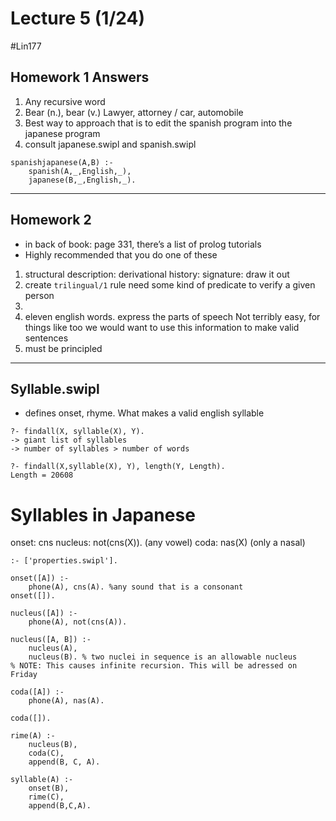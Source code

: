 # Lecture 5 (1/24)
#Lin177

## Homework 1 Answers
1. Any recursive word
2. Bear (n.), bear (v.)
Lawyer, attorney / car, automobile
3. Best way to approach that is to edit the spanish program into the japanese program
4. consult japanese.swipl and spanish.swipl
```
spanishjapanese(A,B) :-
	spanish(A,_,English,_),
	japanese(B,_,English,_).
```

- - - -
## Homework 2
* in back of book: page 331, there’s a list of prolog tutorials
* Highly recommended that you do one of these

1. structural  description: 
derivational history:
signature: 
draw it out
2. create `trilingual/1` rule
need some kind of predicate to verify a given person
3. 
4. eleven english words. express the parts of speech
Not terribly easy, for things like too
we would want to use this information to make valid sentences
5. must be principled

- - - -
## Syllable.swipl
* defines onset, rhyme. What makes a valid english syllable
```
?- findall(X, syllable(X), Y).
-> giant list of syllables
-> number of syllables > number of words

?- findall(X,syllable(X), Y), length(Y, Length).
Length = 20608
```

# Syllables in Japanese
onset: cns
nucleus: not(cns(X)). (any vowel)
coda: nas(X) (only a nasal)
```
:- ['properties.swipl'].

onset([A]) :-
	phone(A), cns(A). %any sound that is a consonant
onset([]).

nucleus([A]) :-
	phone(A), not(cns(A)).

nucleus([A, B]) :-
	nucleus(A),
	nucleus(B). % two nuclei in sequence is an allowable nucleus
% NOTE: This causes infinite recursion. This will be adressed on Friday

coda([A]) :-
	phone(A), nas(A).

coda([]).

rime(A) :-
	nucleus(B),
	coda(C),
	append(B, C, A).

syllable(A) :-
	onset(B),
	rime(C),
	append(B,C,A).
```












